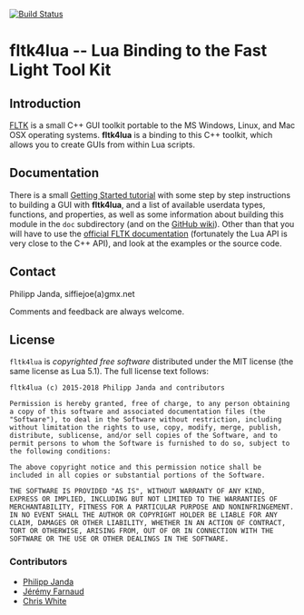 [![Build Status](https://travis-ci.org/siffiejoe/lua-fltk4lua.svg?branch=master)](https://travis-ci.org/siffiejoe/lua-fltk4lua)

#         fltk4lua -- Lua Binding to the Fast Light Tool Kit         #

##                           Introduction                           ##

[FLTK][1] is a small C++ GUI toolkit portable to the MS Windows,
Linux, and Mac OSX operating systems. **fltk4lua** is a binding to
this C++ toolkit, which allows you to create GUIs from within Lua
scripts.

  [1]:  http://www.fltk.org/


##                           Documentation                          ##

There is a small [Getting Started tutorial][2] with some step by step
instructions to building a GUI with **fltk4lua**, and a list of
available userdata types, functions, and properties, as well as some
information about building this module in the `doc` subdirectory (and
on the [GitHub wiki][3]). Other than that you will have to use the
[official FLTK documentation][4] (fortunately the Lua API is very
close to the C++ API), and look at the examples or the source code.

  [2]:  https://github.com/siffiejoe/lua-fltk4lua/wiki/GettingStarted
  [3]:  https://github.com/siffiejoe/lua-fltk4lua/wiki
  [4]:  http://www.fltk.org/doc-1.3/index.html


##                              Contact                             ##

Philipp Janda, siffiejoe(a)gmx.net

Comments and feedback are always welcome.


##                              License                             ##

`fltk4lua` is *copyrighted free software* distributed under the MIT
license (the same license as Lua 5.1). The full license text follows:

    fltk4lua (c) 2015-2018 Philipp Janda and contributors

    Permission is hereby granted, free of charge, to any person obtaining
    a copy of this software and associated documentation files (the
    "Software"), to deal in the Software without restriction, including
    without limitation the rights to use, copy, modify, merge, publish,
    distribute, sublicense, and/or sell copies of the Software, and to
    permit persons to whom the Software is furnished to do so, subject to
    the following conditions:

    The above copyright notice and this permission notice shall be
    included in all copies or substantial portions of the Software.

    THE SOFTWARE IS PROVIDED "AS IS", WITHOUT WARRANTY OF ANY KIND,
    EXPRESS OR IMPLIED, INCLUDING BUT NOT LIMITED TO THE WARRANTIES OF
    MERCHANTABILITY, FITNESS FOR A PARTICULAR PURPOSE AND NONINFRINGEMENT.
    IN NO EVENT SHALL THE AUTHOR OR COPYRIGHT HOLDER BE LIABLE FOR ANY
    CLAIM, DAMAGES OR OTHER LIABILITY, WHETHER IN AN ACTION OF CONTRACT,
    TORT OR OTHERWISE, ARISING FROM, OUT OF OR IN CONNECTION WITH THE
    SOFTWARE OR THE USE OR OTHER DEALINGS IN THE SOFTWARE.

###                           Contributors                         ###

 - [Philipp Janda](https://github.com/siffiejoe)
 - [Jérémy Farnaud](https://github.com/remjey)
 - [Chris White](https://github.com/cxw42)


